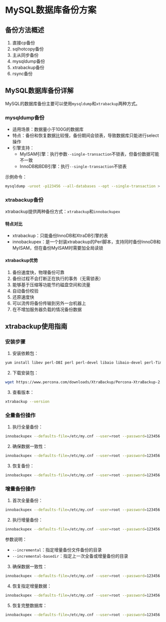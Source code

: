 # MySQL数据库备份方案

## 备份方法概述

1. 直接cp备份
2. sqlhotcopy备份
3. 主从同步备份
4. mysqldump备份
5. xtrabackup备份
6. rsync备份

## MySQL数据库备份详解

MySQL的数据库备份主要可以使用`mysqldump`和`xtrabackup`两种方式。

### mysqldump备份

- 适用场景：数据量小于100G的数据库
- 特点：备份和恢复数据比较慢，备份期间会锁表，导致数据库只能进行select操作
- 引擎支持：
  - MyISAM引擎：执行参数`--single-transaction`不锁表，但备份数据可能不一致
  - InnoDB和BDB引擎：执行`--single-transaction`不锁表

示例命令：
```bash
mysqldump -uroot -p123456 --all-databases --opt --single-transaction > all.sql
```

### xtrabackup备份

xtrabackup提供两种备份方式：`xtrabackup`和`innobackupex`

#### 特点对比
- xtrabackup：只能备份InnoDB和XtraDB引擎的表
- innobackupex：是一个封装xtrabackup的Perl脚本，支持同时备份InnoDB和MyISAM，但在备份MyISAM时需要加全局读锁

#### xtrabackup优势
1. 备份速度快，物理备份可靠
2. 备份过程不会打断正在执行的事务（无需锁表）
3. 能够基于压缩等功能节约磁盘空间和流量
4. 自动备份校验
5. 还原速度快
6. 可以流传将备份传输到另外一台机器上
7. 在不增加服务器负载的情况备份数据

## xtrabackup使用指南

### 安装步骤

1. 安装依赖包：
```bash
yum install libev perl-DBI perl perl-devel libaio libaio-devel perl-Time-HiRes perl-DBD-MySQL perl-Digest-MD5
```

2. 下载安装包：
```bash
wget https://www.percona.com/downloads/XtraBackup/Percona-XtraBackup-2.4.10/binary/redhat/7/x86_64/percona-xtrabackup-24-2.4.10-1.el7.x86_64.rpm
```

3. 查看版本：
```bash
xtrabackup --version
```

### 全量备份操作

1. 执行全量备份：
```bash
innobackupex --defaults-file=/etc/my.cnf --user=root --password=123456 --socket=/usr/local/mysql/mysql.sock --port=3306 /home/data/bak/
```

2. 确保数据一致性：
```bash
innobackupex --defaults-file=/etc/my.cnf --user=root --password=123456 --apply-log /home/data/bak/2018-08-12
```

3. 恢复备份：
```bash
innobackupex --defaults-file=/etc/my.cnf --user=root --password=123456 --copy-back /home/data/bak/2018-08-12
```

### 增量备份操作

1. 首次全量备份：
```bash
innobackupex --defaults-file=/etc/my.cnf --user=root --password=123456 --socket=/usr/local/mysql/mysql.sock --port=3306 /home/data/bak/
```

2. 执行增量备份：
```bash
innobackupex --defaults-file=/etc/my.cnf --user=root --password=123456 --incremental /home/data/bak/ --incremental-basedir=/root/2017-12-04_13-57-29
```

参数说明：
- `--incremental`：指定增量备份文件备份的目录
- `--incremental-basedir`：指定上一次全备或增量备份的目录

3. 确保数据一致性：
```bash
innobackupex --defaults-file=/etc/my.cnf --user=root --password=123456 --apply-log --redo-only /root/2017-12-04_13-57-29/
```

4. 恢复指定增量数据：
```bash
innobackupex --defaults-file=/etc/my.cnf --user=root --password=123456 --apply-log --redo-only /root/2017-12-04_13-57-29/ --incremental-dir=/backup/2017-12-05_09-27-06/
```

5. 恢复完整数据库：
```bash
innobackupex --defaults-file=/etc/my.cnf --user=root --password=123456 --copy-back /root/2017-12-04_13-57-29/
```